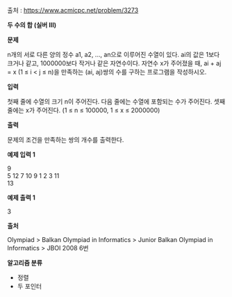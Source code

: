 출처 : https://www.acmicpc.net/problem/3273

**두 수의 합 (실버 III)**

**문제**

n개의 서로 다른 양의 정수 a1, a2, ..., an으로 이루어진 수열이 있다. ai의 값은 1보다 크거나 같고, 1000000보다 작거나 같은 자연수이다. 자연수 x가 주어졌을 때, ai + aj = x (1 ≤ i < j ≤ n)을 만족하는 (ai, aj)쌍의 수를 구하는 프로그램을 작성하시오.

**입력**

첫째 줄에 수열의 크기 n이 주어진다. 다음 줄에는 수열에 포함되는 수가 주어진다. 셋째 줄에는 x가 주어진다. (1 ≤ n ≤ 100000, 1 ≤ x ≤ 2000000)

**출력**

문제의 조건을 만족하는 쌍의 개수를 출력한다.

**예제 입력 1**

9 <br>
5 12 7 10 9 1 2 3 11 <br>
13

**예제 출력 1**

3

**출처**

Olympiad > Balkan Olympiad in Informatics > Junior Balkan Olympiad in Informatics > JBOI 2008 6번

**알고리즘 분류**

- 정렬
- 두 포인터